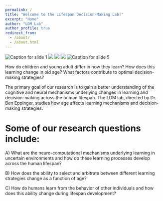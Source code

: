 ```yaml
---
permalink: /
title: "Welcome to the Lifespan Decision-Making Lab!"
excerpt: "Home"
author: "LDM Lab"
author_profile: true
redirect_from: 
  - /about/
  - /about.html
---
```

<html>
  <head>
    <link href="js-image-slider.css" rel="stylesheet" type="text/css" />
    <script src="js-image-slider.js" type="text/javascript"></script>
  </head>
  <body>
    <div id="sliderFrame">
        <div id="slider">
            <img src="slide-1.jpg" alt="Caption for slide 1" />
            <img src="slide-2.jpg" />
            <a href="http://menucool.com"><img src="slide-3.jpg" /></a>
            <img src="slide-4.jpg" />
            <img src="slide-5.jpg" alt="Caption for slide 5" />
        </div>
    </div>
  </body>
</html>

How do children and young adult differ in how they learn? How does this learning change in old age? What factors contribute to optimal decision-making strategies? 

The primary goal of our research is to gain a better understanding of the cognitive and neural mechanisms underlying changes in learning and decision-making across the human lifespan. The LDM lab, directed by Dr. Ben Eppinger, studies how age affects learning mechanisms and decision-making strategies. 


Some of our research questions include:
======
A) What are the neuro-computational mechanisms underlying learning in uncertain environments and how do these learning processes develop across the human lifespan?

B) How does the ability to select and arbitrate between different learning strategies change as a function of age? 

C) How do humans learn from the behavior of other individuals and how does this ability change during lifespan development? 
